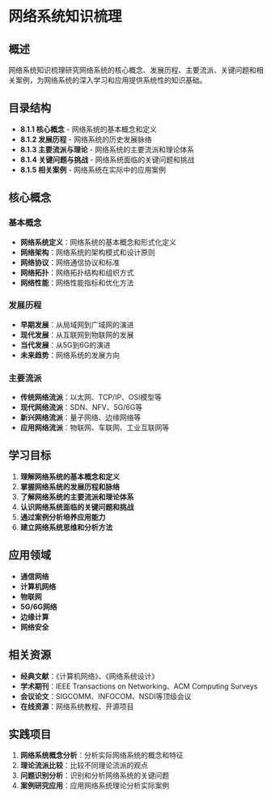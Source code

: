 # 网络系统知识梳理

## 概述

网络系统知识梳理研究网络系统的核心概念、发展历程、主要流派、关键问题和相关案例，为网络系统的深入学习和应用提供系统性的知识基础。

## 目录结构

- **8.1.1 核心概念** - 网络系统的基本概念和定义
- **8.1.2 发展历程** - 网络系统的历史发展脉络
- **8.1.3 主要流派与理论** - 网络系统的主要流派和理论体系
- **8.1.4 关键问题与挑战** - 网络系统面临的关键问题和挑战
- **8.1.5 相关案例** - 网络系统在实际中的应用案例

## 核心概念

### 基本概念

- **网络系统定义**：网络系统的基本概念和形式化定义
- **网络架构**：网络系统的架构模式和设计原则
- **网络协议**：网络通信协议和标准
- **网络拓扑**：网络拓扑结构和组织方式
- **网络性能**：网络性能指标和优化方法

### 发展历程

- **早期发展**：从局域网到广域网的演进
- **现代发展**：从互联网到物联网的发展
- **当代发展**：从5G到6G的演进
- **未来趋势**：网络系统的发展方向

### 主要流派

- **传统网络流派**：以太网、TCP/IP、OSI模型等
- **现代网络流派**：SDN、NFV、5G/6G等
- **新兴网络流派**：量子网络、边缘网络等
- **应用网络流派**：物联网、车联网、工业互联网等

## 学习目标

1. **理解网络系统的基本概念和定义**
2. **掌握网络系统的发展历程和脉络**
3. **了解网络系统的主要流派和理论体系**
4. **认识网络系统面临的关键问题和挑战**
5. **通过案例分析培养应用能力**
6. **建立网络系统思维和分析方法**

## 应用领域

- **通信网络**
- **计算机网络**
- **物联网**
- **5G/6G网络**
- **边缘计算**
- **网络安全**

## 相关资源

- **经典文献**：《计算机网络》、《网络系统设计》
- **学术期刊**：IEEE Transactions on Networking、ACM Computing Surveys
- **会议论文**：SIGCOMM、INFOCOM、NSDI等顶级会议
- **在线资源**：网络系统教程、开源项目

## 实践项目

1. **网络系统概念分析**：分析实际网络系统的概念和特征
2. **理论流派比较**：比较不同理论流派的观点
3. **问题识别分析**：识别和分析网络系统的关键问题
4. **案例研究应用**：应用网络系统理论分析实际案例
